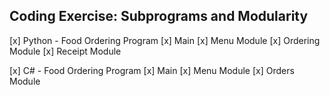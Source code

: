 ## Coding Exercise: Subprograms and Modularity

[x] Python - Food Ordering Program
    [x] Main
    [x] Menu Module
    [x] Ordering Module
    [x] Receipt Module

[x] C# - Food Ordering Program
    [x] Main
    [x] Menu Module
    [x] Orders Module